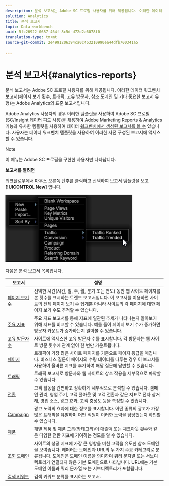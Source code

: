 ```yaml
---
description: 분석 보고서는 Adobe SC 프로필 사용자를 위해 제공됩니다. 이러한 데이터 워크벤치 보고서(페이지 보기 횟수, 트래픽, 고유 방문자, 참조 도메인 및 기타 중요한 보고서 유형)는 Adobe Analytics의 표준 보고서입니다.
solution: Analytics
title: 분석 보고서
topic: Data workbench
uuid: 5fc26922-0687-464f-8c5d-d72d2a6078f0
translation-type: tm+mt
source-git-commit: 2e4991206394ca0c463210990ea44dfb700341a5

---
```



# 분석 보고서{#analytics-reports}

분석 보고서는 Adobe SC 프로필 사용자를 위해 제공됩니다. 이러한 데이터 워크벤치 보고서(페이지 보기 횟수, 트래픽, 고유 방문자, 참조 도메인 및 기타 중요한 보고서 유형)는 Adobe Analytics의 표준 보고서입니다.

Adobe Analytics 사용자의 경우 이러한 템플릿을 사용하여 Adobe SC 프로필(SC/Insight 데이터 피드 사용)을 채용하여 Adobe Marketing Reports &amp; Analytics 기능과 유사한 템플릿을 사용하여 데이터 [워크벤치에서 생성된 보고서를 볼 수](http://www.adobe.com/solutions/digital-analytics/marketing-reports-analytics.html?promoid=KAUCM) 있습니다. 사용자는 데이터 워크벤치 템플릿을 사용하여 이러한 사전 구성된 보고서에 액세스할 수 있습니다.

>[!NOTE]
>
>이 메뉴는 Adobe SC 프로필을 구현한 사용자만 나타납니다.

**보고서를 열려면**

워크플로우에서 마우스 오른쪽 단추를 클릭하고 선택하여 보고서 템플릿을 보고 **[!UICONTROL New]** 엽니다.

![](assets/template_reports.png)

다음은 분석 보고서 목록입니다.

| 보고서 | 설명 |
|---|---|
| [페이지 보기 수](https://docs.adobe.com/content/help/en/analytics/components/variables/dimensions-reports/reports-page-views.html) | 선택한 시간(시간, 일, 주, 월, 분기 또는 연도) 동안 웹 사이트 페이지를 본 횟수를 표시하는 트렌드 보고서입니다. 이 보고서를 이용하면 사이트의 전체 페이지 보기 수 집계뿐 아니라 사이트의 각 페이지에 대한 페이지 보기 수도 추적할 수 있습니다. |
| [주요 지표](https://docs.adobe.com/help/en/analytics/components/variables/dimensions-reports/reports-key-metrics.html) | 주요 지표 보고서를 통해 지표에 일관된 추세가 나타나는지 알아보기 위해 지표를 비교할 수 있습니다. 예를 들어 페이지 보기 수가 증가하면 방문자 카운트가 증가하는지 알아볼 수 있습니다. |
| [고유 방문자 수](https://docs.adobe.com/content/help/en/analytics/components/variables/dimensions-reports/reports-unique-visitors-v15-dsc.html) | 사이트에 액세스한 고유 방문자 수를 표시합니다. 각 방문자는 웹 사이트 방문 횟수에 관계 없이 한 번만 카운트됩니다. |
| [페이지](https://docs.adobe.com/content/help/en/analytics/components/variables/dimensions-reports/reports-pages.html) | 트래픽이 가장 많은 사이트 페이지를 기준으로 페이지 등급을 매깁니다. 비즈니스 질문이 페이지의 수량 데이터를 다루는 경우 이 보고서를 사용하여 올바른 지표를 추가하여 해당 질문에 답변할 수 있습니다. |
| [트래픽](https://docs.adobe.com/help/en/analytics/components/variables/dimensions-reports/reports-traffic.html) | 트래픽 보고서로 방문자와 웹 사이트의 상호 작용을 세부적으로 파악할 수 있습니다. |
| [전환](https://docs.adobe.com/content/help/en/analytics/components/variables/dimensions-reports/reports-conversion.html) | 고객 활동을 간편하고 정확하게 세부적으로 분석할 수 있습니다. 캠페인 관리, 영업 주기, 고객 폴아웃 및 고객 전환과 같은 지표로 전자 상거래, 영업 소스, 광고 효과, 고객 충성도 등을 측정할 수 있습니다. |
| [Campaign](https://docs.adobe.com/content/help/en/analytics/components/variables/dimensions-reports/reports-campaigns.html) | 광고 노력의 효과에 대한 정보를 표시합니다. 어떤 종류의 광고가 가장 많은 트래픽을 유발하며 어떤 직원이 이러한 노력을 담당했는지 확인할 수 있습니다. |
| [제품](https://docs.adobe.com/content/help/en/analytics/components/variables/dimensions-reports/reports-products.html) | 개별 제품 및 제품 그룹(카테고리)이 매출액 또는 체크아웃 횟수와 같은 다양한 전환 지표에 기여하는 정도를 알 수 있습니다. |
| [조회 도메인](https://docs.adobe.com/content/help/en/analytics/components/variables/dimensions-reports/reports-referring-domains.html) | 사이트의 성공 지표에 가장 큰 영향을 미친 고객을 유도한 참조 도메인을 보여줍니다. 레퍼러는 도메인과 URL의 두 가지 주요 카테고리로 분류됩니다. 도메인은 도메인 이름을 의미하며 쿼리 문자열 또는 서브디렉토리가 연결되지 않은 기본 도메인으로 나타납니다. URL에는 기본 도메인 이름과 쿼리 문자열 또는 서브디렉토리가 포함됩니다. |
| [검색 키워드](https://docs.adobe.com/content/help/en/analytics/components/variables/dimensions-reports/reports-search-keywords.html) | 검색 키워드 분류를 표시하는 보고서. |

